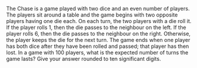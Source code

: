The Chase is a game played with two dice and an even number of players.
The players sit around a table and the game begins with two opposite players having one die each. On each turn, the two players with a die roll it.
If the player rolls 1, then the die passes to the neighbour on the left.
If the player rolls 6, then the die passes to the neighbour on the right.
Otherwise, the player keeps the die for the next turn.
The game ends when one player has both dice after they have been rolled and passed; that player has then lost.
In a game with 100 players, what is the expected number of turns the game lasts?
Give your answer rounded to ten significant digits.